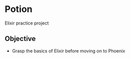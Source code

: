 # Potion

Elixir practice project

## Objective

- Grasp the basics of Elixir before moving on to Phoenix
